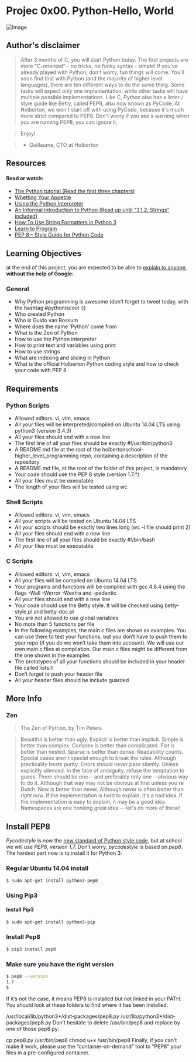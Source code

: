 # Projec 0x00. Python-Hello, World

![Image](https://www.linuxadictos.com/wp-content/uploads/python-logo-1.jpg.webp)

## Author's disclaimer

> After 3 months of C, you will start Python today.
> The first projects are more "C-oriented" - no tricks, no funky syntax - simple!
> If you've already played with Python, don't worry, fun things will come.
> You'll soon find that with Python (and the majority of higher level languages), there are ten different ways to do the same thing. Some tasks will expect only one implementation, while other tasks will have multiple possible implementations.
> Like C, Python also has a linter / style guide like Betty, called PEP8, also now known as PyCode. At Holberton, we won't start off with using PyCode, because it's much more strict compared to PEP8. Don't worry if you see a warning when you are running PEP8, you can ignore it.

> Enjoy!

> - Guillaume, CTO at Holberton

## Resources

#### Read or watch: 

- [The Python tutorial (Read the first three chapters)](https://docs.python.org/3.4/tutorial/index.html)
- [Whetting Your Appetite](https://docs.python.org/3.4/tutorial/appetite.html)
- [Using the Python Interpreter](https://docs.python.org/3.4/tutorial/interpreter.html)
- [An Informal Introduction to Python (Read up until “3.1.2. Strings” included)](https://docs.python.org/3.4/tutorial/introduction.html)
- [How To Use String Formatters in Python 3](https://www.digitalocean.com/community/tutorials/how-to-use-string-formatters-in-python-3)
- [Learn to Program](https://www.youtube.com/playlist?list=PLGLfVvz_LVvTn3cK5e6LjhgGiSeVlIRwt)
- [PEP 8 – Style Guide for Python Code](https://www.python.org/dev/peps/pep-0008/)

## Learning Objectives

at the end of this project, you are expected to be able to [explain to anyone](https://fs.blog/2012/04/feynman-technique/), **without the help of Google:**

### General

* Why Python programming is awesome (don’t forget to tweet today, with the hashtag #pythoniscool :))
* Who created Python
* Who is Guido van Rossum
* Where does the name ‘Python’ come from
* What is the Zen of Python
* How to use the Python interpreter
* How to print text and variables using print
* How to use strings
* What are indexing and slicing in Python
* What is the official Holberton Python coding style and how to check your code with PEP 8

## Requirements

### Python Scripts

* Allowed editors: vi, vim, emacs
* All your files will be interpreted/compiled on Ubuntu 14.04 LTS using python3 (version 3.4.3)
* All your files should end with a new line
* The first line of all your files should be exactly #!/usr/bin/python3
* A README.md file at the root of the holbertonschool-higher_level_programming repo, containing a description of the repository
* A README.md file, at the root of the folder of this project, is mandatory
* Your code should use the PEP 8 style (version 1.7.*)
* All your files must be executable
* The length of your files will be tested using wc

### Shell Scripts

* Allowed editors: vi, vim, emacs
* All your scripts will be tested on Ubuntu 14.04 LTS
* All your scripts should be exactly two lines long (wc -l file should print 2)
* All your files should end with a new line
* The first line of all your files should be exactly #!/bin/bash
* All your files must be executable

### C Scripts

* Allowed editors: vi, vim, emacs
* All your files will be compiled on Ubuntu 14.04 LTS
* Your programs and functions will be compiled with gcc 4.8.4 using the flags -Wall -Werror -Wextra and -pedantic
* All your files should end with a new line
* Your code should use the Betty style. It will be checked using betty-style.pl and betty-doc.pl
* You are not allowed to use global variables
* No more than 5 functions per file
* In the following examples, the main.c files are shown as examples. You can use them to test your functions, but you don’t have to push them to your repo (if you do we won’t take them into account). We will use our own main.c files at compilation. Our main.c files might be different from the one shown in the examples
* The prototypes of all your functions should be included in your header file called lists.h
* Don’t forget to push your header file
* All your header files should be include guarded

## More Info

### Zen

> The Zen of Python, by Tim Peters

> Beautiful is better than ugly.
> Explicit is better than implicit.
> Simple is better than complex.
> Complex is better than complicated.
> Flat is better than nested.
> Sparse is better than dense.
> Readability counts.
> Special cases aren't special enough to break the rules.
> Although practicality beats purity.
> Errors should never pass silently.
> Unless explicitly silenced.
> In the face of ambiguity, refuse the temptation to guess.
> There should be one-- and preferably only one --obvious way to do it.
> Although that way may not be obvious at first unless you're Dutch.
> Now is better than never.
> Although never is often better than *right* now.
> If the implementation is hard to explain, it's a bad idea.
> If the implementation is easy to explain, it may be a good idea.
> Namespaces are one honking great idea -- let's do more of those!

## Install PEP8

*Pycodestyle* is now the [new standard of Python style code](https://intranet.hbtn.io/rltoken/D67mmHg2X9ZI7QHlQxayyw), but at school we will use *PEP8*, *version 1.7.* Don’t worry, *pycodestyle* is based on *pep8*. The hardest part now is to install it for Python 3:

### Regular Ubuntu 14.04 install

```sh
$ sudo apt-get install python3-pep8
```

### Using Pip3
#### Install Pip3

```sh
$ sudo apt-get install python3-pip
```

### Install Pep8

```sh
$ pip3 install pep8
```

### Make sure you have the right version
```sh
$ pep8 --version
1.7
$
```

If it’s not the case, it means PEP8 is installed but not linked in your PATH. You should look at these folders to find where it has been installed:

/usr/local/lib/python3*/dist-packages/pep8.py
/usr/lib/python3*/dist-packages/pep8.py
Don’t hesitate to delete /usr/bin/pep8 and replace by one of those pep8.py:

cp pep8.py /usr/bin/pep8
chmod u+x /usr/bin/pep8
Finally, if you can’t make it work, please use the “container-on-demand” tool to “PEP8” your files in a pre-configured container.

